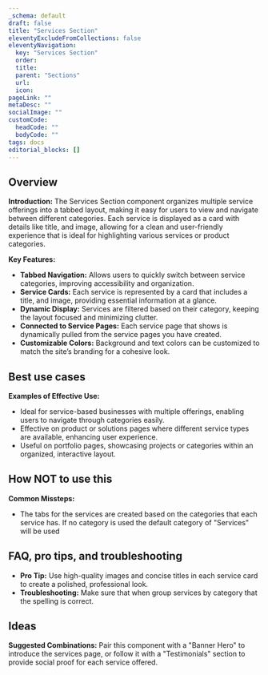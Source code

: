```yaml
---
_schema: default
draft: false
title: "Services Section"
eleventyExcludeFromCollections: false
eleventyNavigation:
  key: "Services Section"
  order: 
  title: 
  parent: "Sections"
  url: 
  icon: 
pageLink: ""
metaDesc: ""
socialImage: ""
customCode:
  headCode: ""
  bodyCode: ""
tags: docs
editorial_blocks: []
---
```

## Overview
**Introduction:** The Services Section component organizes multiple service offerings into a tabbed layout, making it easy for users to view and navigate between different categories. Each service is displayed as a card with details like title, and image, allowing for a clean and user-friendly experience that is ideal for highlighting various services or product categories.

**Key Features:** 
- **Tabbed Navigation:** Allows users to quickly switch between service categories, improving accessibility and organization.
- **Service Cards:** Each service is represented by a card that includes a title, and image, providing essential information at a glance.
- **Dynamic Display:** Services are filtered based on their category, keeping the layout focused and minimizing clutter.
- **Connected to Service Pages:** Each service page that shows is dynamically pulled from the service pages you have created.
- **Customizable Colors:** Background and text colors can be customized to match the site’s branding for a cohesive look.

## Best use cases
**Examples of Effective Use:** 
- Ideal for service-based businesses with multiple offerings, enabling users to navigate through categories easily.
- Effective on product or solutions pages where different service types are available, enhancing user experience.
- Useful on portfolio pages, showcasing projects or categories within an organized, interactive layout.

## How **NOT** to use this
**Common Missteps:** 
- The tabs for the services are created based on the categories that each service has. If no category is used the default category of "Services" will be used

## FAQ, pro tips, and troubleshooting
- **Pro Tip:** Use high-quality images and concise titles in each service card to create a polished, professional look.
- **Troubleshooting:** Make sure that when group services by category that the spelling is correct. 

## Ideas
**Suggested Combinations:** Pair this component with a "Banner Hero" to introduce the services page, or follow it with a "Testimonials" section to provide social proof for each service offered.
